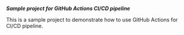 ***Sample project for GitHub Actions CI/CD pipeline***

This is a sample project to demonstrate how to use GitHub Actions for CI/CD pipeline.